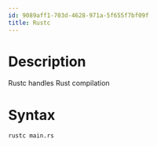 ```yaml
---
id: 9089aff1-703d-4628-971a-5f655f7bf09f
title: Rustc
---
```


# Description

Rustc handles Rust compilation

# Syntax

``` shell
rustc main.rs
```
